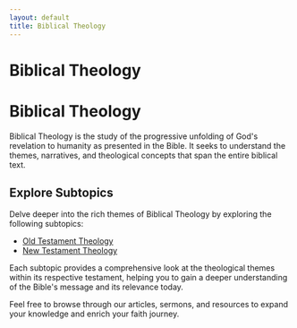 ```yaml
---
layout: default
title: Biblical Theology
---
```

# Biblical Theology

# Biblical Theology

Biblical Theology is the study of the progressive unfolding of God's revelation to humanity as presented in the Bible. It seeks to understand the themes, narratives, and theological concepts that span the entire biblical text.

## Explore Subtopics

Delve deeper into the rich themes of Biblical Theology by exploring the following subtopics:

- [Old Testament Theology](/biblical-theology/ot-theology/)
- [New Testament Theology](/biblical-theology/nt-theology/)

Each subtopic provides a comprehensive look at the theological themes within its respective testament, helping you to gain a deeper understanding of the Bible's message and its relevance today.

Feel free to browse through our articles, sermons, and resources to expand your knowledge and enrich your faith journey.